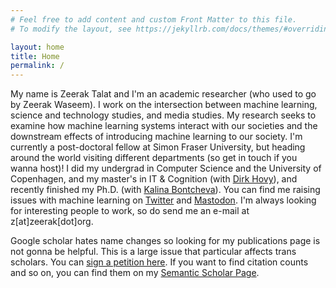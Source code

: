 ```yaml
---
# Feel free to add content and custom Front Matter to this file.
# To modify the layout, see https://jekyllrb.com/docs/themes/#overriding-theme-defaults

layout: home
title: Home
permalink: /
---
```


My name is Zeerak Talat  and I'm an academic researcher (who used to go by Zeerak Waseem).
I work on the intersection between machine learning, science and technology studies, and media studies.
My research seeks to examine how machine learning systems interact with our societies and the downstream effects of introducing machine learning to our society.
I'm currently a post-doctoral fellow at Simon Fraser University, but heading around the world visiting different departments (so get in touch if you wanna host)!
I did my undergrad in Computer Science and the University of Copenhagen, and my master's in IT & Cognition (with [Dirk Hovy](dirkhovy.com)), and recently finished my Ph.D. (with [Kalina Bontcheva](https://www.sheffield.ac.uk/dcs/people/academic/kalina-bontcheva)). 
You can find me raising issues with machine learning on [Twitter](https://twitter.com/ZeerakTalat) and [Mastodon](https://mastodon.social/@zeerak).
I'm always looking for interesting people to work, so do send me an e-mail at z[at]zeerak[dot]org.

Google scholar hates name changes so looking for my publications page is not gonna be helpful. This is a large issue that particular affects trans scholars. You can [sign a petition here](https://scholar.hasfailed.us/). If you want to find citation counts and so on, you can find them on my [Semantic Scholar Page](https://www.semanticscholar.org/author/Zeerak-Talat/2138053020).
